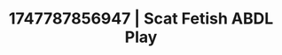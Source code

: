 ---
categories:
- Dominant softness
- Sultry voice
- Raw connection
- Flirty smirk
- Story-driven erotica
image: /assets/images/1747787856947.jpg
layout: post
seo:
  description: Featured content with exclusive ABDL Play, Scat Fetish. HD images available.
  keywords: ABDL Play, Scat Fetish
  og_image: /assets/images/1747787856947.jpg
  schema_type: VisualArtwork
tags:
- ABDL Play
- '#1747787856947'
- Scat Fetish
title: 1747787856947 | Scat Fetish ABDL Play
---